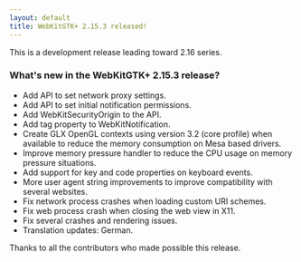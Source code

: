 ```yaml
---
layout: default
title: WebKitGTK+ 2.15.3 released!
---
```


This is a development release leading toward 2.16 series.

### What's new in the WebKitGTK+ 2.15.3 release?

 - Add API to set network proxy settings.
 - Add API to set initial notification permissions.
 - Add WebKitSecurityOrigin to the API.
 - Add tag property to WebKitNotification.
 - Create GLX OpenGL contexts using version 3.2 (core profile) when available to reduce the memory
   consumption on Mesa based drivers.
 - Improve memory pressure handler to reduce the CPU usage on memory pressure situations.
 - Add support for key and code properties on keyboard events.
 - More user agent string improvements to improve compatibility with several websites.
 - Fix network process crashes when loading custom URI schemes.
 - Fix web process crash when closing the web view in X11.
 - Fix several crashes and rendering issues.
 - Translation updates: German.

Thanks to all the contributors who made possible this release.
